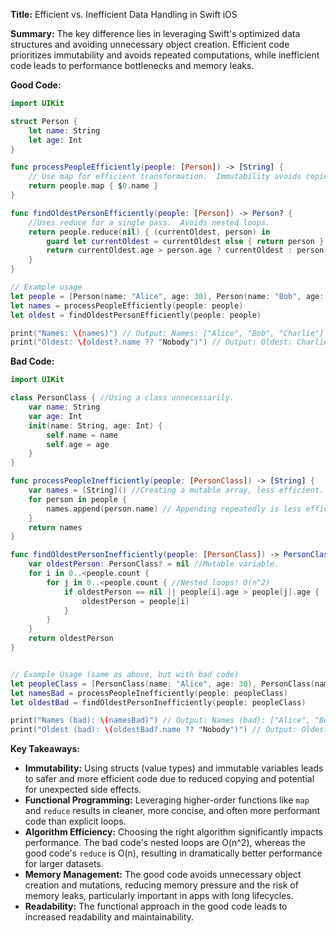 **Title:** Efficient vs. Inefficient Data Handling in Swift iOS

**Summary:**  The key difference lies in leveraging Swift's optimized data structures and avoiding unnecessary object creation.  Efficient code prioritizes immutability and avoids repeated computations, while inefficient code leads to performance bottlenecks and memory leaks.


**Good Code:**

```swift
import UIKit

struct Person {
    let name: String
    let age: Int
}

func processPeopleEfficiently(people: [Person]) -> [String] {
    // Use map for efficient transformation.  Immutability avoids copies.
    return people.map { $0.name } 
}

func findOldestPersonEfficiently(people: [Person]) -> Person? {
    //Uses reduce for a single pass.  Avoids nested loops.
    return people.reduce(nil) { (currentOldest, person) in
        guard let currentOldest = currentOldest else { return person }
        return currentOldest.age > person.age ? currentOldest : person
    }
}

// Example usage
let people = [Person(name: "Alice", age: 30), Person(name: "Bob", age: 25), Person(name: "Charlie", age: 35)]
let names = processPeopleEfficiently(people: people)
let oldest = findOldestPersonEfficiently(people: people)

print("Names: \(names)") // Output: Names: ["Alice", "Bob", "Charlie"]
print("Oldest: \(oldest?.name ?? "Nobody")") // Output: Oldest: Charlie

```


**Bad Code:**

```swift
import UIKit

class PersonClass { //Using a class unnecessarily.
    var name: String
    var age: Int
    init(name: String, age: Int) {
        self.name = name
        self.age = age
    }
}

func processPeopleInefficiently(people: [PersonClass]) -> [String] {
    var names = [String]() //Creating a mutable array, less efficient.
    for person in people {
        names.append(person.name) // Appending repeatedly is less efficient than map.
    }
    return names
}

func findOldestPersonInefficiently(people: [PersonClass]) -> PersonClass? {
    var oldestPerson: PersonClass? = nil //Mutable variable.
    for i in 0..<people.count {
        for j in 0..<people.count { //Nested loops! O(n^2)
            if oldestPerson == nil || people[i].age > people[j].age {
                oldestPerson = people[i]
            }
        }
    }
    return oldestPerson
}


// Example Usage (same as above, but with bad code)
let peopleClass = [PersonClass(name: "Alice", age: 30), PersonClass(name: "Bob", age: 25), PersonClass(name: "Charlie", age: 35)]
let namesBad = processPeopleInefficiently(people: peopleClass)
let oldestBad = findOldestPersonInefficiently(people: peopleClass)

print("Names (bad): \(namesBad)") // Output: Names (bad): ["Alice", "Bob", "Charlie"]
print("Oldest (bad): \(oldestBad?.name ?? "Nobody")") // Output: Oldest (bad): Charlie

```

**Key Takeaways:**

* **Immutability:** Using structs (value types) and immutable variables leads to safer and more efficient code due to reduced copying and potential for unexpected side effects.
* **Functional Programming:** Leveraging higher-order functions like `map` and `reduce` results in cleaner, more concise, and often more performant code than explicit loops.
* **Algorithm Efficiency:**  Choosing the right algorithm significantly impacts performance.  The bad code's nested loops are O(n^2), whereas the good code's `reduce` is O(n), resulting in dramatically better performance for larger datasets.
* **Memory Management:**  The good code avoids unnecessary object creation and mutations, reducing memory pressure and the risk of memory leaks, particularly important in apps with long lifecycles.
* **Readability:** The functional approach in the good code leads to increased readability and maintainability.


